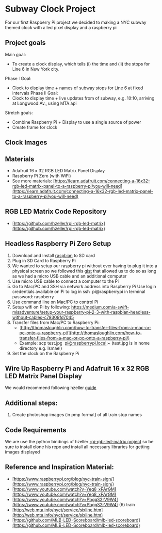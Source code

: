 # Subway Clock Project
For our first Raspberry Pi project we decided to making a NYC subway themed clock with a led pixel display and a raspberry pi

## Project goals
Main goal:
- To create a clock display, which tells (i) the time and (ii) the stops for Line 6 in New York city.

Phase I Goal:
- Clock to display time + names of subway stops for Line 6 at fixed intervals
Phase II Goal:
- Clock to display time + live updates from of subway, e.g. 10:10, arriving at Longwood Av., using MTA api

Stretch goals:
- Combine Raspberry Pi + Display to use a single source of power
- Create frame for clock

## Clock Images

## Materials
- Adafruit 16 x 32 RGB LED Matrix Panel Display
- Raspberry Pi Zero (with WiFi)
- See more materials: [https://learn.adafruit.com/connecting-a-16x32-rgb-led-matrix-panel-to-a-raspberry-pi/you-will-need](https://learn.adafruit.com/connecting-a-16x32-rgb-led-matrix-panel-to-a-raspberry-pi/you-will-need)

## RGB LED Matrix Code Repository
- [https://github.com/hzeller/rpi-rgb-led-matrix](https://github.com/hzeller/rpi-rgb-led-matrix)

## Headless Raspberry Pi Zero Setup
1. Download and Install [raspbian](https://www.raspberrypi.org/downloads/raspbian/) to SD card
2. Plug in SD Card to Raspberry Pi
3. We wanted to setup our raspberry pi without ever having to plug it into a physical screen
so we followed this [gist](https://gist.github.com/gbaman/975e2db164b3ca2b51ae11e45e8fd40a) that allowed us to do so as long as we had a micro USB cable and an additional computer
4. Use micro USB cable to connect a computer to the Pi
5. Go to Mac/PC and SSH via network address into Raspberry Pi
    Use login credentials available on Pi to log in
    ssh  pi@raspberrypi in terminal password: raspberry
6. Use command line on Mac/PC to control Pi
7. Setup wifi on Pi by following: https://medium.com/a-swift-misadventure/setup-your-raspberry-pi-2-3-with-raspbian-headless-without-cables-c78309fd7045
8. Transfer files from Mac/PC to Raspberry Pi:
    - [http://thomasloughlin.com/how-to-transfer-files-from-a-mac-or-pc-onto-a-raspberry-pi/](http://thomasloughlin.com/how-to-transfer-files-from-a-mac-or-pc-onto-a-raspberry-pi/)
    - Example: scp test.jpg  pi@raspberrypi.local:~ (test.jpg is in home directory e.g. Ismael)
9. Set the clock on the Raspberry Pi

## Wire Up Raspberry Pi and Adafruit 16 x 32 RGB LED Matrix Panel Display
We would recommend following hzeller [guide](https://github.com/hzeller/rpi-rgb-led-matrix/)

##  Additional steps:
1. Create photoshop images (in pmp format) of all train stop names

## Code Requirements
We are use the python bindings of hzeller [rpi-rgb-led-matrix project](https://github.com/hzeller/rpi-rgb-led-matrix/tree/master/bindings/python) so be sure to install clone his repo and install all necessary libraries for getting images displayed

## Reference and Inspiration Material:
- [https://www.raspberrypi.org/blog/nyc-train-sign/](https://www.raspberrypi.org/blog/nyc-train-sign/)
- [https://www.youtube.com/watch?v=Yeq8_xPArGM](https://www.youtube.com/watch?v=Yeq8_xPArGM)
- [https://www.youtube.com/watch?v=PbggS2rV9W4](https://www.youtube.com/watch?v=PbggS2rV9W4) (6) train
- [http://web.mta.info/nyct/service/sixline.htm](http://web.mta.info/nyct/service/sixline.htm)
- [https://github.com/MLB-LED-Scoreboard/mlb-led-scoreboard](https://github.com/MLB-LED-Scoreboard/mlb-led-scoreboard)
